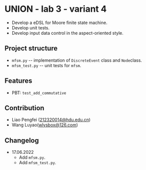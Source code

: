 # UNION - lab 3 - variant 4

- Develop a eDSL for Moore finite state machine.
- Develop unit tests.
- Develop input data control in the aspect-oriented style.

## Project structure

- `mfsm.py` -- implementation of `DiscreteEvent` class and `Node`class.
- `mfsm_test.py` -- unit tests for `mfsm`.

## Features

- PBT: `test_add_commutative`

## Contribution

- Liao Pengfei (212320014@hdu.edu.cn)
- Wang Luyao(wlysbox@126.com)

## Changelog

- 17.06.2022
  - Add `mfsm.py`.
  - Add `mfsm_test.py`.
